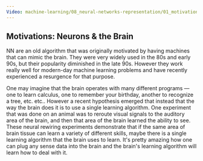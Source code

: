 ```yaml
---
Video: machine-learning/08_neural-networks-representation/01_motivations/02_neurons-and-the-brain.mp4
---
```


## Motivations: Neurons & the Brain

NN are an old algorithm that was originally motivated by having machines that can mimic the brain.  They were very widely used in the 80s and early 90s, but their popularity diminished in the late 90s. However they work really well for modern-day machine learning problems and have recently experienced a resurgence for that purpose.

One may imagine that the brain operates with many different programs — one to learn calculus, one to remember your birthday, another to recognize a tree, etc. etc.. However a recent hypothesis emerged that instead that the way the brain does it is to use a single learning algorithm. One experiment that was done on an animal was to reroute visual signals to the auditory area of the brain, and then that area of the brain learned the ability to see.  These neural rewiring experiments demonstrate that if the same area of brain tissue can learn a variety of different skills, maybe there is a single learning algorithm that the brain uses to learn. It's pretty amazing how one can plug any sense data into the brain and the brain's learning algorithm will learn how to deal with it.
